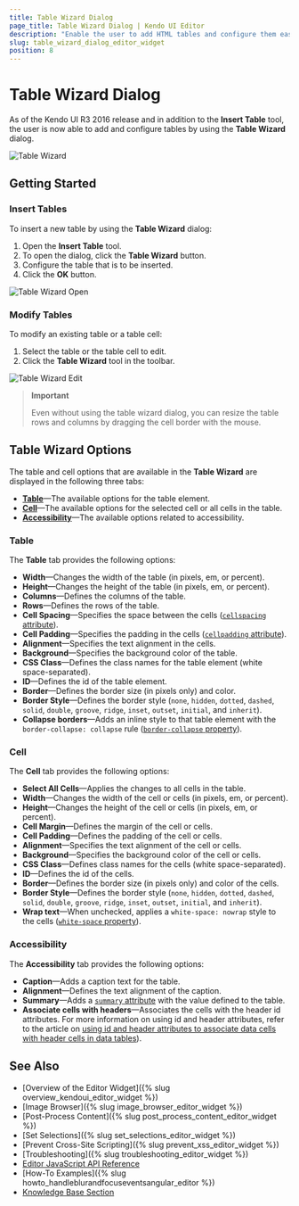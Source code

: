 ```yaml
---
title: Table Wizard Dialog
page_title: Table Wizard Dialog | Kendo UI Editor
description: "Enable the user to add HTML tables and configure them easily by using the Table Wizard dialog in the Kendo UI Editor."
slug: table_wizard_dialog_editor_widget
position: 8
---
```


# Table Wizard Dialog

As of the Kendo UI R3 2016 release and in addition to the **Insert Table** tool, the user is now able to add and configure tables by using the **Table Wizard** dialog.

![Table Wizard](table-wizard.png)

## Getting Started

### Insert Tables

To insert a new table by using the **Table Wizard** dialog:

1. Open the **Insert Table** tool.
1. To open the dialog, click the **Table Wizard** button.
1. Configure the table that is to be inserted.
1. Click the **OK** button.

![Table Wizard Open](table-wizard-open.png)

### Modify Tables

To modify an existing table or a table cell:

1. Select the table or the table cell to edit.
1. Click the **Table Wizard** tool in the toolbar.

![Table Wizard Edit](table-wizard-edit.png)


> **Important**
>
> Even without using the table wizard dialog, you can resize the table rows and columns by dragging the cell border with the mouse.

## Table Wizard Options

The table and cell options that are available in the **Table Wizard** are displayed in the following three tabs:

* [**Table**](#table)&mdash;The available options for the table element.
* [**Cell**](#cell)&mdash;The available options for the selected cell or all cells in the table.
* [**Accessibility**](#accessibility)&mdash;The available options related to accessibility.

### Table

The **Table** tab provides the following options:

* **Width**&mdash;Changes the width of the table (in pixels, em, or percent).
* **Height**&mdash;Changes the height of the table (in pixels, em, or percent).
* **Columns**&mdash;Defines the columns of the table.
* **Rows**&mdash;Defines the rows of the table.
* **Cell Spacing**&mdash;Specifies the space between the cells ([`cellspacing` attribute](http://www.w3schools.com/tags/att_table_cellspacing.asp)).
* **Cell Padding**&mdash;Specifies the padding in the cells ([`cellpadding` attribute](http://www.w3schools.com/tags/att_table_cellpadding.asp)).
* **Alignment**&mdash;Specifies the text alignment in the cells.
* **Background**&mdash;Specifies the background color of the table.
* **CSS Class**&mdash;Defines the class names for the table element (white space-separated).
* **ID**&mdash;Defines the id of the table element.
* **Border**&mdash;Defines the border size (in pixels only) and color.
* **Border Style**&mdash;Defines the border style (`none`, `hidden`, `dotted`, `dashed`, `solid`, `double`, `groove`, `ridge`, `inset`, `outset`, `initial`, and `inherit`).
* **Collapse borders**&mdash;Adds an inline style to that table element with the `border-collapse: collapse` rule ([`border-collapse` property](http://www.w3schools.com/cssref/pr_border-collapse.asp)).

### Cell

The **Cell** tab provides the following options:

* **Select All Cells**&mdash;Applies the changes to all cells in the table.
* **Width**&mdash;Changes the width of the cell or cells (in pixels, em, or percent).
* **Height**&mdash;Changes the height of the cell or cells (in pixels, em, or percent).
* **Cell Margin**&mdash;Defines the margin of the cell or cells.
* **Cell Padding**&mdash;Defines the padding of the cell or cells.
* **Alignment**&mdash;Specifies the text alignment of the cell or cells.
* **Background**&mdash;Specifies the background color of the cell or cells.
* **CSS Class**&mdash;Defines class names for the cells (white space-separated).
* **ID**&mdash;Defines the id of the cells.
* **Border**&mdash;Defines the border size (in pixels only) and color of the cells.
* **Border Style**&mdash;Defines the border style (`none`, `hidden`, `dotted`, `dashed`, `solid`, `double`, `groove`, `ridge`, `inset`, `outset`, `initial`, and `inherit`).
* **Wrap text**&mdash;When unchecked, applies a `white-space: nowrap` style to the cells ([`white-space` property](http://www.w3schools.com/cssref/pr_text_white-space.asp)).

### Accessibility

The **Accessibility** tab provides the following options:

* **Caption**&mdash;Adds a caption text for the table.
* **Alignment**&mdash;Defines the text alignment of the caption.
* **Summary**&mdash;Adds a [`summary` attribute](http://www.w3schools.com/tags/att_table_summary.asp) with the value defined to the table.
* **Associate cells with headers**&mdash;Associates the cells with the header id attributes. For more information on using id and header attributes, refer to the article on [using id and header attributes to associate data cells with header cells in data tables](https://www.w3.org/TR/WCAG20-TECHS/H43.html)).

## See Also

* [Overview of the Editor Widget]({% slug overview_kendoui_editor_widget %})
* [Image Browser]({% slug image_browser_editor_widget %})
* [Post-Process Content]({% slug post_process_content_editor_widget %})
* [Set Selections]({% slug set_selections_editor_widget %})
* [Prevent Cross-Site Scripting]({% slug prevent_xss_editor_widget %})
* [Troubleshooting]({% slug troubleshooting_editor_widget %})
* [Editor JavaScript API Reference](/api/javascript/ui/editor)
* [How-To Examples]({% slug howto_handleblurandfocuseventsangular_editor %})
* [Knowledge Base Section](/knowledge-base)
